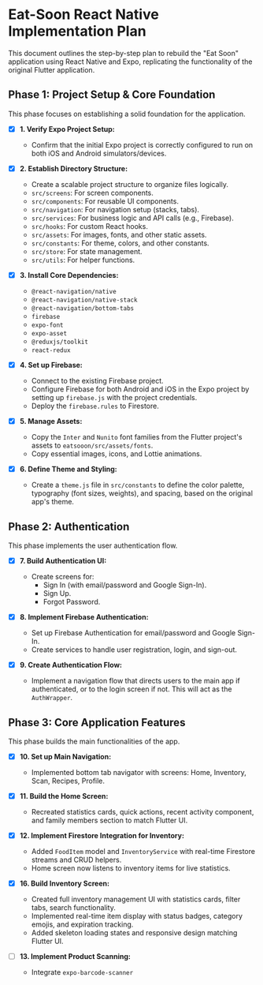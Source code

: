 # Eat-Soon React Native Implementation Plan

This document outlines the step-by-step plan to rebuild the "Eat Soon" application using React Native and Expo, replicating the functionality of the original Flutter application.

## Phase 1: Project Setup & Core Foundation

This phase focuses on establishing a solid foundation for the application.

- [x] **1. Verify Expo Project Setup:**
    -   Confirm that the initial Expo project is correctly configured to run on both iOS and Android simulators/devices.

- [x] **2. Establish Directory Structure:**
    -   Create a scalable project structure to organize files logically.
    -   `src/screens`: For screen components.
    -   `src/components`: For reusable UI components.
    -   `src/navigation`: For navigation setup (stacks, tabs).
    -   `src/services`: For business logic and API calls (e.g., Firebase).
    -   `src/hooks`: For custom React hooks.
    -   `src/assets`: For images, fonts, and other static assets.
    -   `src/constants`: For theme, colors, and other constants.
    -   `src/store`: For state management.
    -   `src/utils`: For helper functions.


- [x] **3. Install Core Dependencies:**
    -   `@react-navigation/native`
    -   `@react-navigation/native-stack`
    -   `@react-navigation/bottom-tabs`
    -   `firebase`
    -   `expo-font`
    -   `expo-asset`
    -   `@reduxjs/toolkit`
    -   `react-redux`

- [x] **4. Set up Firebase:**
    -   Connect to the existing Firebase project.
    -   Configure Firebase for both Android and iOS in the Expo project by setting up `firebase.js` with the project credentials.
    -   Deploy the `firebase.rules` to Firestore.

- [x] **5. Manage Assets:**
    -   Copy the `Inter` and `Nunito` font families from the Flutter project's assets to `eatsooon/src/assets/fonts`.
    -   Copy essential images, icons, and Lottie animations.

- [x] **6. Define Theme and Styling:**
    -   Create a `theme.js` file in `src/constants` to define the color palette, typography (font sizes, weights), and spacing, based on the original app's theme.

## Phase 2: Authentication

This phase implements the user authentication flow.

- [x] **7. Build Authentication UI:**
    -   Create screens for:
        -   Sign In (with email/password and Google Sign-In).
        -   Sign Up.
        -   Forgot Password.

- [x] **8. Implement Firebase Authentication:**
    -   Set up Firebase Authentication for email/password and Google Sign-In.
    -   Create services to handle user registration, login, and sign-out.

- [x] **9. Create Authentication Flow:**
    -   Implement a navigation flow that directs users to the main app if authenticated, or to the login screen if not. This will act as the `AuthWrapper`.

## Phase 3: Core Application Features

This phase builds the main functionalities of the app.

- [x] **10. Set up Main Navigation:**
    - Implemented bottom tab navigator with screens: Home, Inventory, Scan, Recipes, Profile.

- [x] **11. Build the Home Screen:**
    - Recreated statistics cards, quick actions, recent activity component, and family members section to match Flutter UI.

- [x] **12. Implement Firestore Integration for Inventory:**
    - Added `FoodItem` model and `InventoryService` with real-time Firestore streams and CRUD helpers.
    - Home screen now listens to inventory items for live statistics.

- [x] **16. Build Inventory Screen:**
    - Created full inventory management UI with statistics cards, filter tabs, search functionality.
    - Implemented real-time item display with status badges, category emojis, and expiration tracking.
    - Added skeleton loading states and responsive design matching Flutter UI.

- [ ] **13. Implement Product Scanning:**
    -   Integrate `expo-barcode-scanner`